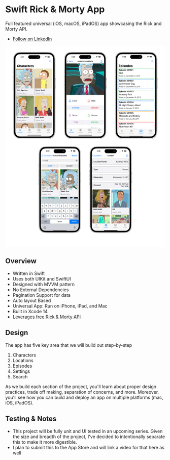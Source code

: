 # Swift Rick & Morty App

Full featured universal (iOS, macOS, iPadOS) app showcasing the Rick and Morty API.

- [Follow on LinkedIn](https://linkedin.com/in/kamzadias)

![Rick & Morty App: iOS Academy](https://raw.githubusercontent.com/AfrazCodes/RickAndMortyiOSApp/main/cover.png)

## Overview
- Written in Swift
- Uses both UIKit and SwiftUI
- Designed with MVVM pattern
- No External Dependencies
- Pagination Support for data
- Auto layout Based
- Universal App: Run on iPhone, iPad, and Mac
- Built in Xcode 14
- [Leverages free Rick & Morty API](https://rickandmortyapi.com/)

## Design

The app has five key area that we will build out step-by-step

1. Characters
2. Locations
3. Episodes
4. Settings
5. Search

As we build each section of the project, you'll learn about proper design practices, trade off making, separation of concerns, and more. Moreover, you'll see how you can build and deploy an app on multiple platforms (mac, iOS, iPadOS).

## Testing & Notes

- This project will be fully unit and UI tested in an upcoming series. Given the size and breadth of the project, I've decided to intentionally separate this to make it more digestible.
- I plan to submit this to the App Store and will link a video for that here as well
